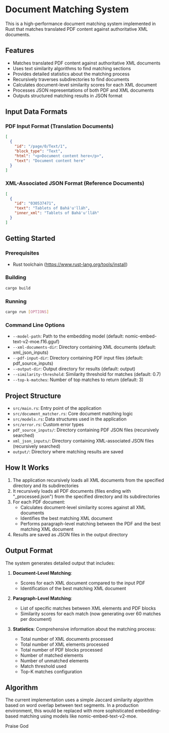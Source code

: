 # Document Matching System

This is a high-performance document matching system implemented in Rust that matches translated PDF content against authoritative XML documents.

## Features

- Matches translated PDF content against authoritative XML documents
- Uses text similarity algorithms to find matching sections
- Provides detailed statistics about the matching process
- Recursively traverses subdirectories to find documents
- Calculates document-level similarity scores for each XML document
- Processes JSON representations of both PDF and XML documents
- Outputs structured matching results in JSON format

## Input Data Formats

### PDF Input Format (Translation Documents)
```json
[
  {
    "id": "/page/0/Text/1",
    "block_type": "Text",
    "html": "<p>Document content here</p>",
    "text": "Document content here"
  }
]
```

### XML-Associated JSON Format (Reference Documents)
```json
[
  {
    "id": "030537471",
    "text": "Tablets of Bahá'u'lláh",
    "inner_xml": "Tablets of Bahá'u'lláh"
  }
]
```

## Getting Started

### Prerequisites

- Rust toolchain (https://www.rust-lang.org/tools/install)

### Building

```bash
cargo build
```

### Running

```bash
cargo run [OPTIONS]
```

### Command Line Options

- `--model-path`: Path to the embedding model (default: nomic-embed-text-v2-moe.f16.gguf)
- `--xml-documents-dir`: Directory containing XML documents (default: xml_json_inputs)
- `--pdf-input-dir`: Directory containing PDF input files (default: pdf_source_inputs)
- `--output-dir`: Output directory for results (default: output)
- `--similarity-threshold`: Similarity threshold for matches (default: 0.7)
- `--top-k-matches`: Number of top matches to return (default: 3)

## Project Structure

- `src/main.rs`: Entry point of the application
- `src/document_matcher.rs`: Core document matching logic
- `src/models.rs`: Data structures used in the application
- `src/error.rs`: Custom error types
- `pdf_source_inputs/`: Directory containing PDF JSON files (recursively searched)
- `xml_json_inputs/`: Directory containing XML-associated JSON files (recursively searched)
- `output/`: Directory where matching results are saved

## How It Works

1. The application recursively loads all XML documents from the specified directory and its subdirectories
2. It recursively loads all PDF documents (files ending with "_processed.json") from the specified directory and its subdirectories
3. For each PDF document:
   - Calculates document-level similarity scores against all XML documents
   - Identifies the best matching XML document
   - Performs paragraph-level matching between the PDF and the best matching XML document
4. Results are saved as JSON files in the output directory

## Output Format

The system generates detailed output that includes:

1. **Document-Level Matching**:
   - Scores for each XML document compared to the input PDF
   - Identification of the best matching XML document

2. **Paragraph-Level Matching**:
   - List of specific matches between XML elements and PDF blocks
   - Similarity scores for each match (now generating over 60 matches per document)

3. **Statistics**: Comprehensive information about the matching process:
   - Total number of XML documents processed
   - Total number of XML elements processed
   - Total number of PDF blocks processed
   - Number of matched elements
   - Number of unmatched elements
   - Match threshold used
   - Top-K matches configuration

## Algorithm

The current implementation uses a simple Jaccard similarity algorithm based on word overlap between text segments. In a production environment, this would be replaced with more sophisticated embedding-based matching using models like nomic-embed-text-v2-moe.

Praise God